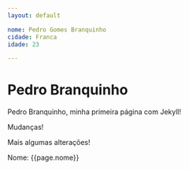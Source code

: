 ```yaml
---
layout: default

nome: Pedro Gomes Branquinho
cidade: Franca
idade: 23 

---
```


# Pedro Branquinho

Pedro Branquinho, minha primeira página com Jekyll!

Mudanças!

Mais algumas alterações!

Nome: {{page.nome}}